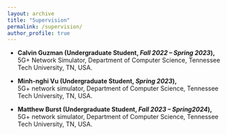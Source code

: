 ```yaml
---
layout: archive
title: "Supervision"
permalink: /supervision/
author_profile: true
---
```



- **Calvin Guzman (Undergraduate Student, *Fall 2022 – Spring 2023*),**  
  5G+ Network Simulator,
  Department of Computer Science, Tennessee Tech University, TN, USA.  
  

- **Minh-nghi Vu (Undergraduate Student, *Spring 2023*),**  
  5G+ network simulator,
  Department of Computer Science, Tennessee Tech University, TN, USA.  
  

- **Matthew Burst (Undergraduate Student, *Fall 2023 – Spring2024*),**  
  5G+ network simulator,
  Department of Computer Science, Tennessee Tech University, TN, USA.  
  

